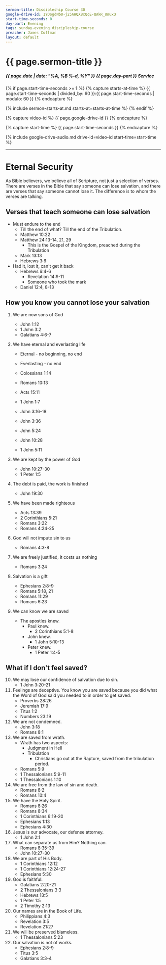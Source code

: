 ```yaml
---
sermon-title: Discipleship Course 30
google-drive-id: 1YDogdNbU-j25AHQX8xQqE-QAkR_8nuxQ
start-time-seconds: 0
day-part: Evening
tags: sunday-evening discipleship-course
preacher: James Coffman
layout: default
---
```


# {{ page.sermon-title }}

##### {{ page.date | date: "%A, %B %-d, %Y" }} {{ page.day-part }} Service

{% if page.start-time-seconds >= 1 %}
{% capture starts-at-time %}
{{ page.start-time-seconds | divided_by: 60 }}:{{ page.start-time-seconds | modulo: 60 }}
{% endcapture %}

{% include sermon-starts-at.md starts-at=starts-at-time %}
{% endif %}

{% capture video-id %}
{{ page.google-drive-id }}
{% endcapture %}

{% capture start-time %}
{{ page.start-time-seconds }}
{% endcapture %}

{% include google-drive-audio.md drive-id=video-id start-time=start-time %}

***

# Eternal Security

As Bible believers, we believe all of Scripture, not just a selection of verses. There are verses in the Bible that say someone can lose salvation, and there are verses that say someone cannot lose it. The difference is to whom the verses are talking.

## Verses that teach someone can lose salvation

- Must endure to the end
    - Till the end of what? Till the end of the Tribulation.
    - Matthew 10:22
    - Matthew 24:13-14, 21, 29
        - This is the Gospel of the Kingdom, preached during the Tribulation
    - Mark 13:13
    - Hebrews 3:6
- Had it, lost it, can't get it back
    - Hebrews 6:4-6
        - Revelation 14:9-11
        - Someone who took the mark
    - Daniel 12:4, 8-13

## How you know you cannot lose your salvation

1. We are now sons of God

    - John 1:12
    - 1 John 3:2
    - Galatians 4:6-7

2. We have eternal and everlasting life

    - Eternal - no beginning, no end
    - Everlasting - no end

    - Colossians 1:14
    - Romans 10:13
    - Acts 15:11
    - 1 John 1:7
    - John 3:16-18
    - John 3:36
    - John 5:24
    - John 10:28
    - 1 John 5:11

3. We are kept by the power of God

    - John 10:27-30
    - 1 Peter 1:5

4. The debt is paid, the work is finished

    - John 19:30

5. We have been made righteous

    - Acts 13:39
    - 2 Corinthians 5:21
    - Romans 3:22
    - Romans 4:24-25

6. God will not impute sin to us

    - Romans 4:3-8

7. We are freely justified, it costs us nothing

    - Romans 3:24

8. Salvation is a gift

    - Ephesians 2:8-9
    - Romans 5:18, 21
    - Romans 11:29
    - Romans 6:23

9. We can know we are saved

    - The apostles knew.
        - Paul knew.
            - 2 Corinthians 5:1-8
        - John knew.
            - 1 John 5:10-13
        - Peter knew.
            - 1 Peter 1:4-5

## What if I don't feel saved?

10. We may lose our confidence of salvation due to sin.
    - 1 John 3:20-21
11. Feelings are deceptive. You know you are saved because you did what the Word of God said you needed to in order to get saved.
    - Proverbs 28:26
    - Jeremiah 17:9
    - Titus 1:2
    - Numbers 23:19
12. We are not condemned.
    - John 3:18
    - Romans 8:1
13. We are saved from wrath.
    - Wrath has two aspects:
        - Judgment in Hell
        - Tribulation
            - Christians go out at the Rapture, saved from the tribulation period.
    - Romans 5:9
    - 1 Thessalonians 5:9-11
    - 1 Thessalonians 1:10
14. We are free from the law of sin and death.
    - Romans 8:2
    - Romans 10:4
15. We have the Holy Spirit.
    - Romans 8:26
    - Romans 8:34
    - 1 Corinthians 6:19-20
    - Ephesians 1:13
    - Ephesians 4:30
16. Jesus is our advocate, our defense attorney.
    - 1 John 2:1
17. What can separate us from Him? Nothing can.
    - Romans 8:35-39
    - John 10:27-30
18. We are part of His Body.
    - 1 Corinthians 12:12
    - 1 Corinthians 12:24-27
    - Ephesians 5:30
19. God is faithful.
    - Galatians 2:20-21
    - 2 Thessalonians 3:3
    - Hebrews 13:5
    - 1 Peter 1:5
    - 2 Timothy 2:13
20. Our names are in the Book of Life.
    - Philippians 4:3
    - Revelation 3:5
    - Revelation 21:27
21. We will be preserved blameless.
    - 1 Thessalonians 5:23
22. Our salvation is not of works.
    - Ephesians 2:8-9
    - Titus 3:5
    - Galatians 3:3-4
